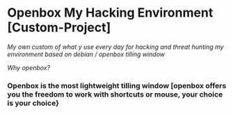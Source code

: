 # Openbox My Hacking Environment [Custom-Project]

*My own custom of what y use every day for hacking and threat hunting my environment based on debian / openbox tilling window*

*Why openbox?* 

### Openbox is the most lightweight tilling window [openbox offers you the freedom to work with shortcuts or mouse, your choice is your choice}


